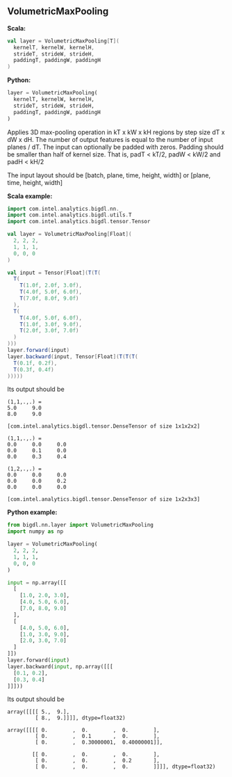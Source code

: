 ## VolumetricMaxPooling ##

**Scala:**
```scala
val layer = VolumetricMaxPooling[T](
  kernelT, kernelW, kernelH,
  strideT, strideW, strideH,
  paddingT, paddingW, paddingH
)
```
**Python:**
```python
layer = VolumetricMaxPooling(
  kernelT, kernelW, kernelH,
  strideT, strideW, strideH,
  paddingT, paddingW, paddingH
)
```

Applies 3D max-pooling operation in kT x kW x kH regions by step size dT x dW x dH.
The number of output features is equal to the number of input planes / dT.
The input can optionally be padded with zeros. Padding should be smaller than
half of kernel size. That is, padT < kT/2, padW < kW/2 and padH < kH/2

The input layout should be [batch, plane, time, height, width] or [plane, time, height, width]

**Scala example:**
```scala
import com.intel.analytics.bigdl.nn._
import com.intel.analytics.bigdl.utils.T
import com.intel.analytics.bigdl.tensor.Tensor

val layer = VolumetricMaxPooling[Float](
  2, 2, 2,
  1, 1, 1,
  0, 0, 0
)

val input = Tensor[Float](T(T(
  T(
    T(1.0f, 2.0f, 3.0f),
    T(4.0f, 5.0f, 6.0f),
    T(7.0f, 8.0f, 9.0f)
  ),
  T(
    T(4.0f, 5.0f, 6.0f),
    T(1.0f, 3.0f, 9.0f),
    T(2.0f, 3.0f, 7.0f)
  )
)))
layer.forward(input)
layer.backward(input, Tensor[Float](T(T(T(
  T(0.1f, 0.2f),
  T(0.3f, 0.4f)
)))))
```

Its output should be
```
(1,1,.,.) =
5.0     9.0
8.0     9.0

[com.intel.analytics.bigdl.tensor.DenseTensor of size 1x1x2x2]

(1,1,.,.) =
0.0     0.0     0.0
0.0     0.1     0.0
0.0     0.3     0.4

(1,2,.,.) =
0.0     0.0     0.0
0.0     0.0     0.2
0.0     0.0     0.0

[com.intel.analytics.bigdl.tensor.DenseTensor of size 1x2x3x3]
```

**Python example:**
```python
from bigdl.nn.layer import VolumetricMaxPooling
import numpy as np

layer = VolumetricMaxPooling(
  2, 2, 2,
  1, 1, 1,
  0, 0, 0
)

input = np.array([[
  [
    [1.0, 2.0, 3.0],
    [4.0, 5.0, 6.0],
    [7.0, 8.0, 9.0]
  ],
  [
    [4.0, 5.0, 6.0],
    [1.0, 3.0, 9.0],
    [2.0, 3.0, 7.0]
  ]
]])
layer.forward(input)
layer.backward(input, np.array([[[
  [0.1, 0.2],
  [0.3, 0.4]
]]]))
```


Its output should be
```
array([[[[ 5.,  9.],
         [ 8.,  9.]]]], dtype=float32)

array([[[[ 0.        ,  0.        ,  0.        ],
         [ 0.        ,  0.1       ,  0.        ],
         [ 0.        ,  0.30000001,  0.40000001]],

        [[ 0.        ,  0.        ,  0.        ],
         [ 0.        ,  0.        ,  0.2       ],
         [ 0.        ,  0.        ,  0.        ]]]], dtype=float32)
```
